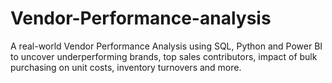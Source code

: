 # Vendor-Performance-analysis
A real-world Vendor Performance Analysis using SQL, Python and Power BI to uncover underperforming brands, top sales contributors, impact of bulk purchasing on unit costs, inventory turnovers and more.
